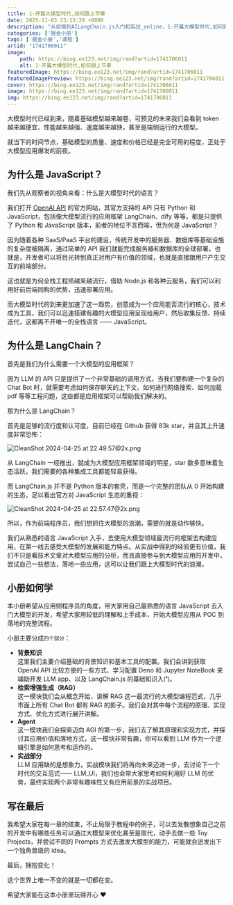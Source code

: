 ```yaml
---
title: 1-开篇大模型时代,如何跟上节奏
date: 2025-11-03 23:13:29 +0800
description: "从前端到AILangChain.js入门和实战_online，1-开篇大模型时代,如何跟上节奏"
categories: ['掘金小册']
tags: ['掘金小册','课程']
artid: "1741706011"
image:
    path: https://bing.ee123.net/img/rand?artid=1741706011
    alt: 1-开篇大模型时代,如何跟上节奏
featuredImage: https://bing.ee123.net/img/rand?artid=1741706011
featuredImagePreview: https://bing.ee123.net/img/rand?artid=1741706011
cover: https://bing.ee123.net/img/rand?artid=1741706011
image: https://bing.ee123.net/img/rand?artid=1741706011
img: https://bing.ee123.net/img/rand?artid=1741706011
---
```


大模型时代已经到来，随着基础模型越来越卷，可预见的未来我们会看到 token 越来越便宜、性能越来越强、速度越来越快，甚至是端侧运行的大模型。

就当下的时间节点，基础模型的质量、速度和价格已经是完全可用的程度，正处于大模型应用爆发的前夜。



## 为什么是 JavaScript？

我们先从观察者的视角来看：什么是大模型时代的语言？

我们打开 [OpenAI API](https://platform.openai.com/docs/api-reference) 的官方网站，其官方支持的 API 只有 Python 和 JavaScript，包括像大模型流行的应用框架 LangChain、dify 等等，都是只提供了 Python 和 JavaScript 版本，前者的地位不言而喻，但为何是 JavaScript？

因为随着各种 SaaS/PaaS 平台的建设，传统开发中的服务器、数据库等基础设施的复杂度被隔离，通过简单的 API 我们就能完成服务器和数据库的全球部署。也就是，开发者可以将目光转到真正对用户有价值的领域，也就是直接跟用户产生交互的前端部分。

这也就是为何全栈工程师越来越流行，借助 Node.js 和各种云服务，我们可以利用好前后端同构的优势，迅速部署应用。

而大模型时代的到来更加速了这一趋势，创意成为一个应用能否流行的核心，技术成为工具，我们可以迅速搭建有趣的大模型应用呈现给用户，然后收集反馈、持续迭代，这都离不开唯一的全栈语言 —— JavaScript。



## 为什么是 LangChain？

首先是我们为什么需要一个大模型的应用框架？ 

因为 LLM 的 API 只是提供了一个非常基础的调用方式，当我们要构建一个复杂的 Chat Bot 时，就需要考虑如何保存聊天的上下文、如何进行网络搜索、如何加载 pdf 等等工程问题，这些都是应用框架可以帮助我们解决的。

那为什么是 LangChain？

首先是足够的流行度和认可度，目前已经在 Github 获得 83k star，并且其上升速度非常恐怖：

![CleanShot 2024-04-25 at 22.49.57@2x.png](https://p6-juejin.byteimg.com/tos-cn-i-k3u1fbpfcp/e87685a9ab684f24b0db0e95a239ea65~tplv-k3u1fbpfcp-jj-mark:0:0:0:0:q75.image#?w=1166&h=760&s=85893&e=png&b=ffffff)

从 LangChain 一经推出，就成为大模型应用框架领域的明星，star 数多意味着生态活跃，我们需要的各种集成工具都能轻易获得。

而 LangChain.js 并不是 Python 版本的套壳，而是一个完整的团队从 0 开始构建的生态，足以看出官方对 JavaScript 生态的重视：

![CleanShot 2024-04-25 at 22.57.47@2x.png](https://p1-juejin.byteimg.com/tos-cn-i-k3u1fbpfcp/42292e995f044c0fa8924b3b1d0c912f~tplv-k3u1fbpfcp-jj-mark:0:0:0:0:q75.image#?w=1176&h=748&s=84391&e=png&b=ffffff)

所以，作为前端程序员，我们想抓住大模型的浪潮，需要的就是动作够快。  


我们从熟悉的语言 JavaScript 入手，去使用大模型领域最流行的框架去构建应用，在第一线去感受大模型的发展和能力特点。从实战中得到的经验更有价值，我们不只是看技术文章对大模型应用的分析，而且直接参与到大模型应用的开发中，尝试自己一些想法，落地一些应用，这可以让我们跟上大模型时代的浪潮。


## 小册如何学

本小册希望从应用侧程序员的角度，带大家用自己最熟悉的语言 JavaScript 去入门大模型的开发，希望大家用较低的理解和上手成本，开始大模型应用从 POC 到落地的完整流程。  

小册主要分成`四个部分`：

- **背景知识**  
  这里我们主要介绍基础的背景知识和基本工具的配置。我们会讲到获取 OpenAI API 比较方便的一些方式、学习配置 Deno 和 Jupyter NoteBook 来辅助开发 LLM app、以及 LangChain.js 的基础知识入门。
- **检索增强生成（RAG）**  
  这一模块我们会从概念开始，讲解 RAG 这一最流行的大模型编程范式，几乎市面上所有 Chat Bot 都有 RAG 的影子。我们会对其中每个流程的原理、实现方式、优化方式进行展开讲解。
- **Agent**  
  这一模块我们会探索迈向 AGI 的第一步，我们去了解其原理和实现方式，并探讨其应用价值和落地方式，这一模块非常有趣，你可以看到 LLM 作为一个逻辑引擎是如何思考和运作的。
- **实战部分**  
  LLM 应用缺的是想象力，实战模块我们将再向未来迈进一步，去讨论下一个时代的交互范式—— LLM_UI，我们也会带大家思考如何利用好 LLM 的优势，最终实现两个非常有趣味性又有应用前景的实战项目。

## 写在最后

我希望大家在每一章的结束，不止局限于教程中的例子，可以去发散想象自己之前的开发中有哪些任务可以通过大模型来优化甚至是取代，动手去做一些 Toy Projects，并尝试不同的 Prompts 方式去激发大模型的能力，可能就会迸发出下一个独角兽级的 idea。

最后，拥抱变化！ 

这个世界上唯一不变的就是一切都在变。

希望大家能在这本小册里玩得开心 ❤️
